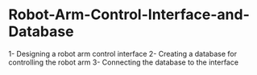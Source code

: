 # Robot-Arm-Control-Interface-and-Database
1- Designing a robot arm control interface
2- Creating a database for controlling the robot arm
3- Connecting the database to the interface
